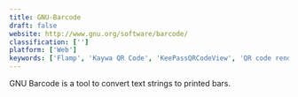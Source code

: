 ```yaml
---
title: GNU-Barcode
draft: false 
website: http://www.gnu.org/software/barcode/
classification: ['']
platform: ['Web']
keywords: ['Flamp', 'Kaywa QR Code', 'KeePassQRCodeView', 'QR code render for IPFS', 'QtQR', 'Saaspose.Barcode', 'Scanova', 'Splitter', 'Stocard', 'Tago', 'Yeblon QR Code Generator', 'ZXing Project QR Code Generator', 'aQRCodeGenerator']
---
```

GNU Barcode is a tool to convert text strings to printed bars.